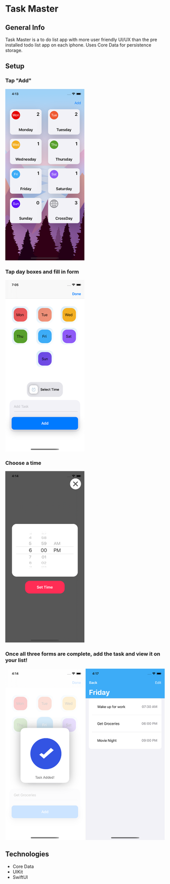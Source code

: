 # Task Master

## General Info
Task Master is a to do list app with more user friendly UI/UX than the pre installed 
todo list app on each iphone. Uses Core Data for persistence storage.

## Setup
### Tap "Add"
<img src="https://github.com/JackPitch/Task_Master/blob/master/taskHome.png" width=250>

### Tap day boxes and fill in form
<img src="https://github.com/JackPitch/Task_Master/blob/master/addTask.png" width=250>

### Choose a time
<img src="https://github.com/JackPitch/Task_Master/blob/master/addTime.png" width=250>

### Once all three forms are complete, add the task and view it on your list!
<img src="https://github.com/JackPitch/Task_Master/blob/master/addedTask.png" width=250> <img src="https://github.com/JackPitch/Task_Master/blob/master/fridayList.png" width=250>



## Technologies
* Core Data
* UIKit
* SwiftUI
